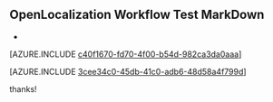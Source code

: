 ## OpenLocalization Workflow Test MarkDown
* 

[AZURE.INCLUDE [c40f1670-fd70-4f00-b54d-982ca3da0aaa](calleeMd1.md)]



[AZURE.INCLUDE [3cee34c0-45db-41c0-adb6-48d58a4f799d](calleeMd2.md)]

 
thanks!